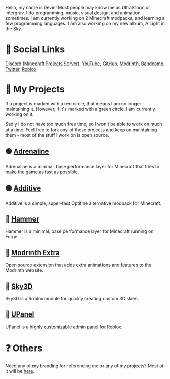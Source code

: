Hello, my name is Devin! Most people may know me as UltraStorm or intergrav. I do programming, music, visual design, and animation sometimes. I am currently working on 2 Minecraft modpacks, and learning a few programming languages. I am also working on my new album, A Light in the Sky.

# 👋 Social Links
[Discord](https://discord.com/users/418219211043897344) ([Minecraft Projects Server](https://discord.gg/36Tv44cYte)), [YouTube](https://youtube.com/c/UltraStorm), [GitHub](https://github.com/intergrav), [Modrinth](https://modrinth.com/user/UltraStorm), [Bandcamp](https://ultrastorm.bandcamp.com/), [Twitter](https://twitter.com/Ultr4Storm), [Roblox](https://roblox.com/users/35643110/profile/)

# 📝 My Projects
If a project is marked with a red circle, that means I am no longer maintaining it. However, if it's marked with a green circle, I am currently working on it. 

Sadly I do not have too much free time, so I won't be able to work on much at a time. Feel free to fork any of these projects and keep on maintaining them - most of the stuff I work on is open source.

## 🟢 [Adrenaline](https://github.com/intergrav/Adrenaline)
Adrenaline is a minimal, base performance layer for Minecraft that tries to make the game as fast as possible.

## 🟢 [Additive](https://github.com/intergrav/Additive)
Additive is a simple, super-fast Optifine alternative modpack for Minecraft.

## 🔴 [Hammer](https://github.com/intergrav/Hammer)
Hammer is a minimal, base performance layer for Minecraft running on Forge.

## 🔴 [Modrinth Extra](https://github.com/intergrav/Modrinth-Extra)
Open source extension that adds extra animations and features to the Modrinth website.

## 🔴 [Sky3D](https://github.com/intergrav/Sky3D)
Sky3D is a Roblox module for quickly creating custom 3D skies.

## 🔴 [UPanel](https://github.com/intergrav/UPanel)
UPanel is a highly customizable admin panel for Roblox.

# ❓ Others
Need any of my branding for referencing me or any of my projects? Most of it will be [here](https://github.com/intergrav/Branding).
